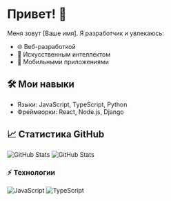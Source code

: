 # Привет! 👋

Меня зовут [Ваше имя]. Я разработчик и увлекаюсь:
- 🌐 Веб-разработкой
- 🤖 Искусственным интеллектом
- 📱 Мобильными приложениями

## 🛠️ Мои навыки
- Языки: JavaScript, TypeScript, Python
- Фреймворки: React, Node.js, Django

## 📈 Статистика GitHub
![GitHub Stats](https://github-readme-stats.vercel.app/api?username=yourusername&show_icons=true&theme=radical)
![GitHub Stats](https://github-readme-stats.vercel.app/api?username=yourusername&show_icons=true&theme=radical)
### ⚡ Технологии
![JavaScript](https://img.shields.io/badge/-JavaScript-F7DF1E?style=flat&logo=javascript&logoColor=black)
![TypeScript](https://img.shields.io/badge/-TypeScript-007ACC?style=flat&logo=typescript&logoColor=white)
